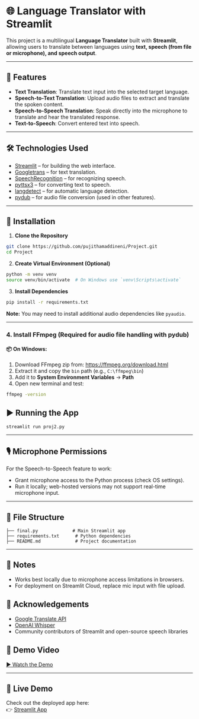 # 🌐 Language Translator with Streamlit

This project is a multilingual **Language Translator** built with **Streamlit**, allowing users to translate between languages using **text, speech (from file or microphone), and speech output**.

---

## 🚀 Features

* **Text Translation**: Translate text input into the selected target language.
* **Speech-to-Text Translation**: Upload audio files to extract and translate the spoken content.
* **Speech-to-Speech Translation**: Speak directly into the microphone to translate and hear the translated response.
* **Text-to-Speech**: Convert entered text into speech.

---

## 🛠 Technologies Used

* [Streamlit](https://streamlit.io/) – for building the web interface.
* [Googletrans](https://pypi.org/project/googletrans/) – for text translation.
* [SpeechRecognition](https://pypi.org/project/SpeechRecognition/) – for recognizing speech.
* [pyttsx3](https://pypi.org/project/pyttsx3/) – for converting text to speech.
* [langdetect](https://pypi.org/project/langdetect/) – for automatic language detection.
* [pydub](https://pypi.org/project/pydub/) – for audio file conversion (used in other features).

---

## 🔧 Installation

1. **Clone the Repository**

```bash
git clone https://github.com/pujithamaddineni/Project.git
cd Project
```

2. **Create Virtual Environment (Optional)**

```bash
python -m venv venv
source venv/bin/activate  # On Windows use `venv\Scripts\activate`
```

3. **Install Dependencies**

```bash
pip install -r requirements.txt
```

**Note:** You may need to install additional audio dependencies like `pyaudio`.

---

### 4. Install FFmpeg (Required for audio file handling with pydub)
#### 📦 On Windows:
1. Download FFmpeg zip from: https://ffmpeg.org/download.html
2. Extract it and copy the `bin` path (e.g., `C:\ffmpeg\bin`)
3. Add it to **System Environment Variables** → **Path**
4. Open new terminal and test:
```bash
ffmpeg -version
```

## ▶️ Running the App

```bash
streamlit run proj2.py
```

---

## 🎙 Microphone Permissions

For the Speech-to-Speech feature to work:

* Grant microphone access to the Python process (check OS settings).
* Run it locally; web-hosted versions may not support real-time microphone input.

---

## 📂 File Structure

```
├── final.py             # Main Streamlit app
├── requirements.txt      # Python dependencies
├── README.md             # Project documentation
```

---
## 🎯 Notes
- Works best locally due to microphone access limitations in browsers.
- For deployment on Streamlit Cloud, replace mic input with file upload.

## 🙌 Acknowledgements

* [Google Translate API](https://translate.google.com/)
* [OpenAI Whisper](https://github.com/openai/whisper) 
* Community contributors of Streamlit and open-source speech libraries

## 🔗 Demo Video
[▶️ Watch the Demo](https://drive.google.com/file/d/1uB5n76_weVGa_y2rwOR24J_l0WCo2xEl/view?usp=sharing)

---

## 🔗 Live Demo

Check out the deployed app here:  
👉 [Streamlit App](https://project-9aklfrwrhvlhf898p7fbmk.streamlit.app/)




